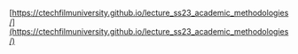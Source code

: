 [https://ctechfilmuniversity.github.io/lecture_ss23_academic_methodologies/](https://ctechfilmuniversity.github.io/lecture_ss23_academic_methodologies/)
